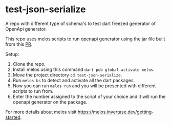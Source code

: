 # test-json-serialize
A repo with different type of schema's to test dart freezed generator of OpenApi generator.

This repo uses melos scripts to run openapi generator using the jar file built from this [PR](https://github.com/OpenAPITools/openapi-generator/pull/13047).

Setup:

1. Clone the repo.
2. Install melos using this command `dart pub global activate melos`.
3. Move the project directory `cd test-json-serialize`.
4. Run `melos bs` to detect and activate all the dart packages.
5. Now you can run `melos run` and you will be presented with different scripts to run from.
6. Enter the number assigned to the script of your choice and it will run the openapi generator on the package.

For more details about melos visit https://melos.invertase.dev/getting-started.
